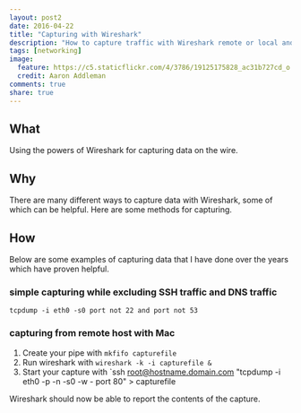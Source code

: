 ```yaml
---
layout: post2
date: 2016-04-22
title: "Capturing with Wireshark"
description: "How to capture traffic with Wireshark remote or local and some other notes"
tags: [networking]
image:
  feature: https://c5.staticflickr.com/4/3786/19125175828_ac31b727cd_o.jpg
  credit: Aaron Addleman
comments: true
share: true
---
```


## What

Using the powers of Wireshark for capturing data on the wire.

## Why

There are many different ways to capture data with Wireshark, some of which can be helpful. Here are some methods for capturing.

## How

Below are some examples of capturing data that I have done over the years which have proven helpful.

### simple capturing while excluding SSH traffic and DNS traffic

`tcpdump -i eth0 -s0 port not 22 and port not 53`

### capturing from remote host with Mac

1. Create your pipe with `mkfifo capturefile`
1. Run wireshark with `wireshark -k -i capturefile &`
1. Start your capture with `ssh root@hostname.domain.com "tcpdump -i eth0 -p -n -s0 -w - port 80" > capturefile

Wireshark should now be able to report the contents of the capture.
